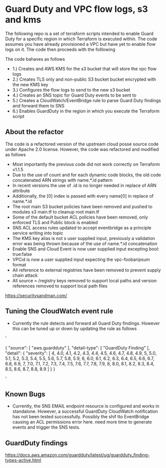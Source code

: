 # Guard Duty and VPC flow logs, s3 and kms 

The following repo is a set of terraform scripts intended to enable Guard Duty for a specific region in which Terraform is executed within. The code assumes you have already provisioned a VPC but have yet to enable flow logs on it. The code then proceeds with the folllowing 

The code bahaves as follows 

* 1.) Creates and AWS KMS for the s3 bucket that will store the vpc flow logs
* 2.) Creates TLS only and non-public S3 bucket bucket encrypted with the new KMS key 
* 3.) Configures the flow logs to send to the new s3 bucket 
* 4.) Creates an SNS topic for Guard Duty events to be sent to 
* 5.) Creates a CloudWatch/EventBridge rule to parse Guard Duty findings and forward them to SNS
* 6.) Enables GuardDuty in the region in which you execute the Terraform script

## About the refactor  

The code is a refactored version of the upstream cloud posse source code under Apache 2.0 license. However, the code was refactored and modified as follows

* Most importantly the previous code did not work correctly on Terraform v1.1.5
* Due to the use of count and for each dynamic code blocks, the old code concatenated ARN strings with name.*.id pattern
* In recent versions the use of .id is no longer needed in replace of ARN attribute
* Additionally, the [0] index is passed with every name[0] in replace of name.*.id
* The root main S3 bucket policies have been removed and pushed to modules s3 main.tf to cleanup root main.tf
* Some of the default bucket ACL policies have been removed, only enforced TLS and Public block is enabled
* SNS ACL access rules updated to accept eventbridge as a principle service writing into topic
* The KMS key alias is not s user supplied input, previously a validation error was being thrown because of the use of name.*.id concatenation
* Enable SNS and Cloud Event is now user supplied input excepting bool: true:false
* VPCid is now a user supplied input expecting the vpc-foobaripsum format
* All reference to external registries have been removed to prevent supply chain attack
* All source = /registry keys removed to support local paths and version references removed to support local path files


https://securitysandman.com/

## Tuning the CloudWatch event rule 

* Currently the rule detects and forward all Guard Duty findings. However this can be tuned up or down by updating the rule as follows 

'

{
  "source": [
    "aws.guardduty"
  ],
  "detail-type": [
    "GuardDuty Finding"
  ],
  "detail": {
    "severity": [
      4,
      4.0,
      4.1,
      4.2,
      4.3,
      4.4,
      4.5,
      4.6,
      4.7,
      4.8,
      4.9,
      5,
      5.0,
      5.1,
      5.2,
      5.3,
      5.4,
      5.5,
      5.6,
      5.7,
      5.8,
      5.9,
      6,
      6.0,
      6.1,
      6.2,
      6.3,
      6.4,
      6.5,
      6.6,
      6.7,
      6.8,
      6.9,
      7,
      7.0,
      7.1,
      7.2,
      7.3,
      7.4,
      7.5,
      7.6,
      7.7,
      7.8,
      7.9,
      8,
      8.0,
      8.1,
      8.2,
      8.3,
      8.4,
      8.5,
      8.6,
      8.7,
      8.8,
      8.9
    ]
  }
}

'

## Known Bugs 

* Currently, the SNS EMAIL endpoint resource is configured and works in standalone. However, a successful GuardDuty CloudWatch notification has not been tested successfully. Possibly the shif tto EventBridge causing an ACL permissions error here. need more time to generate events and trigger the SNS tests. 

## GuardDuty findings

https://docs.aws.amazon.com/guardduty/latest/ug/guardduty_finding-types-active.html

